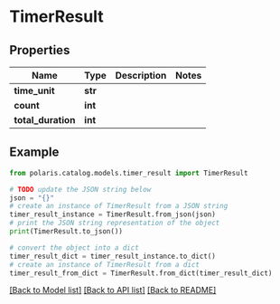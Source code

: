 # TimerResult


## Properties

Name | Type | Description | Notes
------------ | ------------- | ------------- | -------------
**time_unit** | **str** |  | 
**count** | **int** |  | 
**total_duration** | **int** |  | 

## Example

```python
from polaris.catalog.models.timer_result import TimerResult

# TODO update the JSON string below
json = "{}"
# create an instance of TimerResult from a JSON string
timer_result_instance = TimerResult.from_json(json)
# print the JSON string representation of the object
print(TimerResult.to_json())

# convert the object into a dict
timer_result_dict = timer_result_instance.to_dict()
# create an instance of TimerResult from a dict
timer_result_from_dict = TimerResult.from_dict(timer_result_dict)
```
[[Back to Model list]](../README.md#documentation-for-models) [[Back to API list]](../README.md#documentation-for-api-endpoints) [[Back to README]](../README.md)


